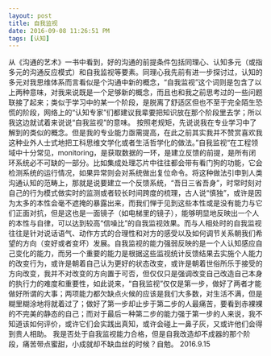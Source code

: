 ```yaml
---
layout: post
title: 自我监视
date: 2016-09-08 11:26:51 PM 
tags: [认知]
---
```



从《沟通的艺术》一书中看到，好的沟通的前提条件包括同理心、认知多元（或指多元的沟通反应模式）和自我监视等要素。同理心我先前有进一步探讨过，认知的多元对我思维体系而言看似是个沟通中新的概念，“自我监视”这个词则是包含了以上两种意味，对我来说既是一个足够新的概念，而且也和我之前思考过的一些问题联接了起来；类似于学习中的某一个阶段，是脱离了舒适区但也不至于完全陌生恐慌的阶段，网络上的“认知专家”们都建议我辈要把知识放在那个阶段里去学；所以我这边就试着来说说“自我监视”的意味。
按照老规矩，先说说我在专业学习中了解到的类似的概念。但是我的专业能力亟需提高，在此之前其实我并不赞赏喜欢我这种业外人士式地把工科思维文学化或者生活哲学化的做法。”自我监视“在工程领域中十分常见，monitoring，是获取数据的一环，是建立反馈的前提，是所有闭环系统必不可缺的一部分。比如集成处理芯片中往往都会带有看门狗的功能，它会检测系统的运行情况，如果异常则会对系统做出复位命令。将这种做法引申到人类沟通认知的范畴上，那就是说要建立一个反馈系统，“吾日三省吾身”，时常时刻对自己的行为模式做实时的监测或者较长时间跨度的梳理，古人说“慎独”，或许是因为太多的本性会毫不遮掩的暴露出来，而我们惮于见到这些本性或是没有能力与它们正面对抗，但是这也是一面镜子（如电梯里的镜子），能够明显地反映出一个人的本性与自律，可以达到较高“信噪比”的自我监视效果。而与人相处时的自我监视往往是针对说话语气、动作方式的合理性和对方的感受以及如何调节关系朝我们希望的方向（变好或者变坏）发展。自我监视的能力强弱反映的是一个人认知感应自己变化的能力，而另一个重要的能力是根据这些监视统计反馈结果去实施个人能力的改变行为，或许是朝着自己认为更好的状态改变，或许是朝着世俗所乐于接受的方向改变，我并不对改变的方向置于可否，但仅仅只是强调改变自己改造自己本身的执行力的难度和重要性，如此说来，“自我监视”仅仅是第一步，做好了两者才能做好所谓的大事；两项能力都欠缺点火候的应该是我们大多数，对生活不满，但是糊里糊涂地将就着过了；做好了第一步却止步于第二步的人最痛苦，要看到赤裸裸的不完美的静态的自己；而对于最后一种第二步的能力强于第一步的人来说，我不知道该如何评价，或许它们会实践出真知，或许会碰上一鼻子灰，又或许他们会得到贵人相助。
我是否处于自我监视能力合格，但是自我改造却不成器的那个阶段，痛苦带点蜜甜，小成就却不缺血丝的时候？自勉。
2016.9.15
